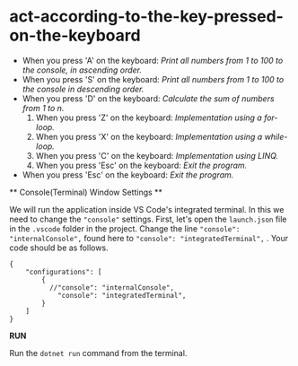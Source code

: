 # act-according-to-the-key-pressed-on-the-keyboard

* When you press 'A' on the keyboard: *Print all numbers from 1 to 100 to the console, in ascending order.*
* When you press 'S' on the keyboard: *Print all numbers from 1 to 100 to the console in descending order.*
* When you press 'D' on the keyboard: *Calculate the sum of numbers from 1 to n.*
  1. When you press 'Z' on the keyboard: *Implementation using a for-loop.*
  2. When you press 'X' on the keyboard: *Implementation using a while-loop.*
  3. When you press 'C' on the keyboard: *Implementation using LINQ.*
  4. When you press 'Esc' on the keyboard: *Exit the program.*
* When you press 'Esc' on the keyboard: *Exit the program.*

** Console(Terminal) Window Settings **

We will run the application inside VS Code's integrated terminal. In this we need to change the ``"console"`` settings. First, let's open the ``launch.json`` file in the ``.vscode`` folder in the project. Change the line ``"console": "internalConsole",`` found here to ``"console": "integratedTerminal",`` . Your code should be as follows.

```
{
    "configurations": [
        {
          //"console": "internalConsole",
            "console": "integratedTerminal",
        }
    ]
}
```

**RUN**

Run the ``dotnet run`` command from the terminal.
